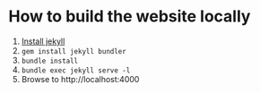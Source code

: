 # How to build the website locally

1) [Install jekyll](https://jekyllrb.com/docs/installation/)
2) `gem install jekyll bundler`
3) `bundle install`
4) `bundle exec jekyll serve -l`
5) Browse to http://localhost:4000
